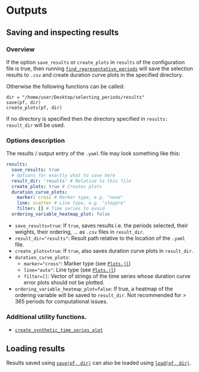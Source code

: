 # Outputs

## Saving and inspecting results

### Overview

If the option `save_results` or `create_plots` in `results` of the configuration file is true, then running [`find_representative_periods`](@ref) will save the selection results to `.csv` and create duration curve plots in the specified directory. 

Otherwise the following functions can be called:
```repl
dir = "/home/user/Desktop/selecting_periods/results"
save(pf, dir)
create_plots(pf, dir)
```

If no directory is specified then the directory specified in `results: result_dir` will be used.

### Options description

The results / output entry of the `.yaml` file may look something like this:

```yaml
results:
  save_results: true
  # Options for exactly what to save here
  result_dir: 'results' # Relative to this file
  create_plots: true # Creates plots
  duration_curve_plots:
    marker: cross # Marker type, e.g. "none"
    line: scatter # Line type, e.g. "steppre"
    filter: [] # Time series to avoid
  ordering_variable_heatmap_plot: false
```

* `save_results=true`: If `true`, saves results i.e. the periods selected, their weights, their ordering, ... as `.csv` files in `result_dir`.
* `result_dir="results"`: Result path relative to the location of the `.yaml` file.
* `create_plots=true`: If `true`, also saves duration curve plots in `result_dir`.
* `duration_curve_plots`:
  * `marker="cross"`: Marker type (see [`Plots.jl`](https://docs.juliaplots.org/latest/generated/attributes_series/))
  * `line="auto"`: Line type (see [`Plots.jl`](https://docs.juliaplots.org/latest/generated/attributes_series/))
  * `filter=[]`: Vector of strings of the time series whose duration curve error plots should not be plotted.
* `ordering_variable_heatmap_plot=false`: If true, a heatmap of the ordering variable will be saved to `result_dir`. Not recommended for > 365 periods for computational issues.

### Additional utility functions.

* [`create_synthetic_time_series_plot`](@ref)

## Loading results

Results saved using [`save(pf, dir)`](@ref) can also be loaded using [`load(pf, dir)`](@ref).